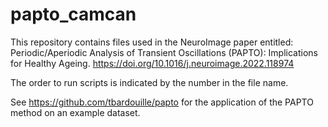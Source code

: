 # papto_camcan

This repository contains files used in the NeuroImage paper entitled: Periodic/Aperiodic Analysis of Transient Oscillations (PAPTO): Implications for Healthy Ageing. https://doi.org/10.1016/j.neuroimage.2022.118974

The order to run scripts is indicated by the number in the file name.

See https://github.com/tbardouille/papto for the application of the PAPTO method on an example dataset. 
